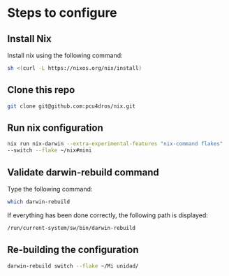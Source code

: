 # Steps to configure

## Install Nix

Install nix using the following command:

```bash
sh <(curl -L https://nixos.org/nix/install)
```

## Clone this repo

```bash
git clone git@github.com:pcu4dros/nix.git
```

## Run nix configuration

```bash
nix run nix-darwin --extra-experimental-features "nix-command flakes" 
--switch --flake ~/nix#mini
```

## Validate darwin-rebuild command

Type the following command:

```bash
which darwin-rebuild
```

If everything has been done correctly, the following path is displayed:

```bash
/run/current-system/sw/bin/darwin-rebuild
```

## Re-building the configuration

```bash
darwin-rebuild switch --flake ~/Mi unidad/

